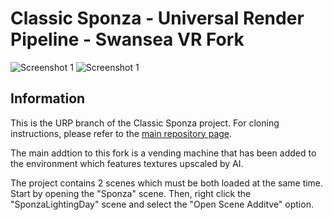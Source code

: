 # Classic Sponza - Universal Render Pipeline - Swansea VR Fork

![Screenshot 1](Assets/screengrab1.png)
![Screenshot 1](Assets/screengrab2.png)

## Information

This is the URP branch of the Classic Sponza project. For cloning instructions, please refer to the [main repository page](https://github.com/Unity-Technologies/Classic-Sponza/tree/main).

The main addtion to this fork is a vending machine that has been added to the environment which features textures upscaled by AI.

The project contains 2 scenes which must be both loaded at the same time. Start by opening the "Sponza" scene. Then, right click the "SponzaLightingDay" scene and select the "Open Scene Additve" option.
